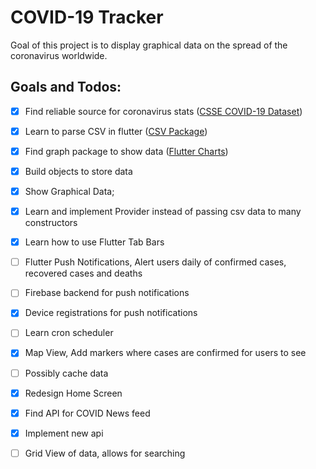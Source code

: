 # COVID-19 Tracker

Goal of this project is to display graphical data on the spread of the coronavirus worldwide.

## Goals and Todos: 

* [x] Find reliable source for coronavirus stats ([CSSE COVID-19 Dataset](https://github.com/CSSEGISandData/COVID-19/blob/master/csse_covid_19_data/csse_covid_19_time_series/))

* [x] Learn to parse CSV in flutter ([CSV Package](https://pub.dev/packages/csv))

* [x] Find graph package to show data  ([Flutter Charts](https://pub.dev/packages/charts_flutter))

* [x] Build objects to store data 

* [x] Show Graphical Data;

* [x] Learn and implement Provider instead of passing csv data to many constructors

* [x] Learn how to use Flutter Tab Bars

* [ ] Flutter Push Notifications, Alert users daily of confirmed cases, recovered cases and deaths

* [ ] Firebase backend for push notifications

* [x] Device registrations for push notifications

* [ ] Learn cron scheduler

* [x] Map View, Add markers where cases are confirmed for users to see

* [ ] Possibly cache data

* [x] Redesign Home Screen
* [x] Find API for COVID News feed
* [x] Implement new api
* [ ] Grid View of data, allows for searching
